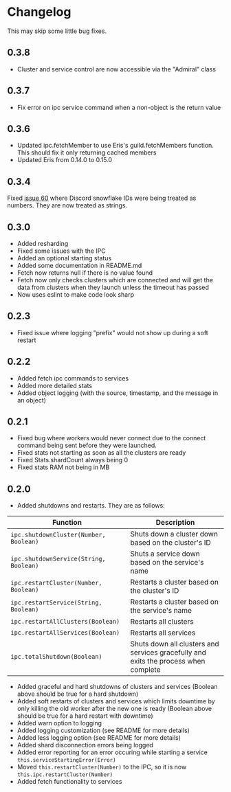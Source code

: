 # Changelog

This may skip some little bug fixes.

## 0.3.8
- Cluster and service control are now accessible via the "Admiral" class

## 0.3.7
- Fix error on ipc service command when a non-object is the return value

## 0.3.6
- Updated ipc.fetchMember to use Eris's guild.fetchMembers function. This should fix it only returning cached members
- Updated Eris from 0.14.0 to 0.15.0

## 0.3.4
Fixed [issue 60](https://github.com/danclay/eris-fleet/issues/60) where Discord snowflake IDs were being treated as numbers. They are now treated as strings.

## 0.3.0
- Added resharding
- Fixed some issues with the IPC
- Added an optional starting status
- Added some documentation in README.md
- Fetch now returns null if there is no value found
- Fetch now only checks clusters which are connected and will get the data from clusters when they launch unless the timeout has passed
- Now uses eslint to make code look sharp


## 0.2.3
- Fixed issue where logging "prefix" would not show up during a soft restart

## 0.2.2
- Added fetch ipc commands to services
- Added more detailed stats
- Added object logging (with the source, timestamp, and the message in an object)

## 0.2.1

- Fixed bug where workers would never connect due to the connect command being sent before they were launched.
- Fixed stats not starting as soon as all the clusters are ready
- Fixed Stats.shardCount always being 0
- Fixed stats RAM not being in MB

## 0.2.0

- Added shutdowns and restarts. They are as follows:

| Function | Description |
|-|-|
| `ipc.shutdownCluster(Number, Boolean)` | Shuts down a cluster down based on the cluster's ID |
| `ipc.shutdownService(String, Boolean)` | Shuts a service down based on the service's name |
| `ipc.restartCluster(Number, Boolean)` | Restarts a cluster based on the cluster's ID |
| `ipc.restartService(String, Boolean)` | Restarts a cluster based on the service's name |
| `ipc.restartAllClusters(Boolean)` | Restarts all clusters |
| `ipc.restartAllServices(Boolean)` | Restarts all services |
| `ipc.totalShutdown(Boolean)` | Shuts down all clusters and services gracefully and exits the process when complete |

- Added graceful and hard shutdowns of clusters and services (Boolean above should be true for a hard shutdown)
- Added soft restarts of clusters and services which limits downtime by only killing the old worker after the new one is ready (Boolean above should be true for a hard restart with downtime)
- Added warn option to logging
- Added logging customization (see README for more details)
- Added less logging option (see README for more details)
- Added shard disconnection errors being logged
- Added error reporting for an error occuring while starting a service `this.serviceStartingError(Error)`
- Moved `this.restartCluster(Number)` to the IPC, so it is now `this.ipc.restartCluster(Number)`
- Added fetch functionality to services